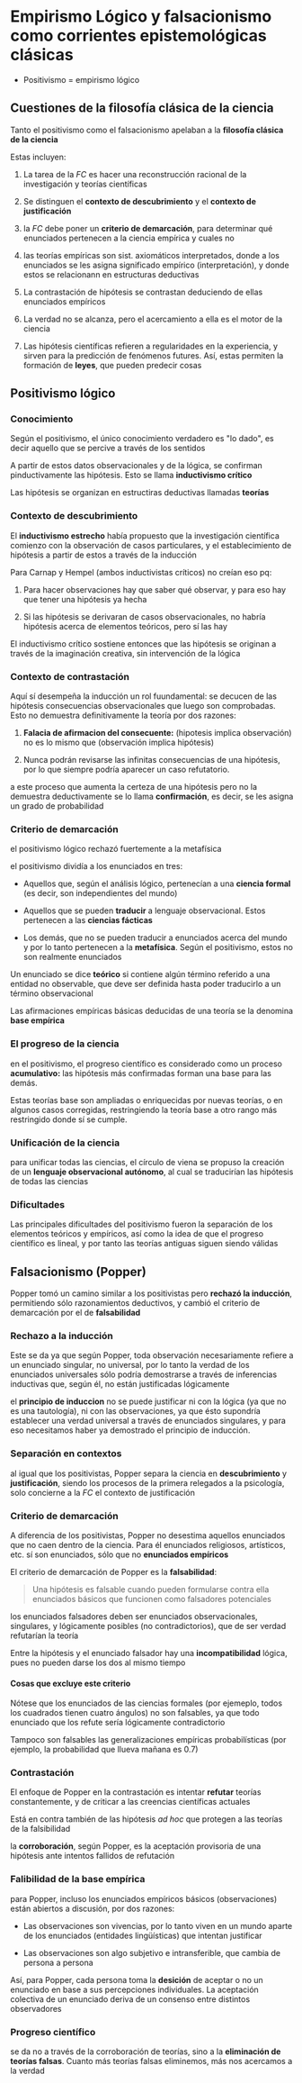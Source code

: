 # Empirismo Lógico y falsacionismo como corrientes epistemológicas clásicas

* Positivismo = empirismo lógico

## Cuestiones de la filosofía clásica de la ciencia

Tanto el positivismo como el falsacionismo apelaban a la **filosofía clásica de
la ciencia**

Estas incluyen:

1. La tarea de la _FC_ es hacer una reconstrucción racional de la
   investigación y teorías científicas

2. Se distinguen el **contexto de descubrimiento** y el **contexto de
   justificación**

3. la _FC_ debe poner un **criterio de demarcación**, para determinar qué
   enunciados pertenecen a la ciencia empírica y cuales no

4. las teorías empíricas son sist. axiomáticos interpretados, donde a los
   enunciados se les asigna significado empírico (interpretación), y donde
   estos se relacionann en estructuras deductivas

5. La contrastación de hipótesis se contrastan deduciendo de ellas enunciados
   empíricos

6. La verdad no se alcanza, pero el acercamiento a ella es el motor de la
   ciencia

7. Las hipótesis científicas refieren a regularidades en la experiencia, y
   sirven para la predicción de fenómenos futures. Así, estas permiten la
   formación de **leyes**, que pueden predecir cosas

## Positivismo lógico

### Conocimiento

Según el positivismo, el único conocimiento verdadero es "lo dado", es decir
aquello que se percive a través de los sentidos

A partir de estos datos observacionales y de la lógica, se confirman
pinductivamente las hipótesis. Esto se llama **inductivismo crítico**

Las hipótesis se organizan en estructiras deductivas llamadas **teorías**

### Contexto de descubrimiento

El **inductivismo estrecho** había propuesto que la investigación científica
comienzo con la observación de casos particulares, y el establecimiento de
hipótesis a partir de estos a través de la inducción

Para Carnap y Hempel (ambos inductivistas críticos) no creían eso pq:

1. Para hacer observaciones hay que saber qué observar, y para eso hay que
   tener una hipótesis ya hecha

2. Si las hipótesis se derivaran de casos observacionales, no habría
   hipótesis acerca de elementos teóricos, pero sí las hay

El inductivismo crítico sostiene entonces que las hipótesis se originan a
través de la imaginación creativa, sin intervención de la lógica

### Contexto de contrastación

Aquí sí desempeña la inducción un rol fuundamental: se decucen de las
hipótesis consecuencias observacionales que luego son comprobadas. Esto no
demuestra definitivamente la teoría por dos razones:

1. **Falacia de afirmacion del consecuente:** (hipotesis implica
   observación) no es lo mismo que (observación implica hipótesis)

2. Nunca podrán revisarse las infinitas consecuencias de una hipótesis, por
   lo que siempre podría aparecer un caso refutatorio.

a este proceso que aumenta la certeza de una hipótesis pero no la demuestra
deductivamente se lo llama **confirmación**, es decir, se les asigna un grado
de probabilidad

### Criterio de demarcación

el positivismo lógico rechazó fuertemente a la metafísica

el positivismo dividía a los enunciados en tres:

* Aquellos que, según el análisis lógico, pertenecían a una **ciencia
    formal** (es decir, son independientes del mundo)

* Aquellos que se pueden **traducir** a lenguaje observacional. Estos
    pertenecen a las **ciencias fácticas**

* Los demás, que no se pueden traducir a enunciados acerca del mundo y por
    lo tanto pertenecen a la **metafísica**. Según el positivismo, estos no
    son realmente enunciados

Un enunciado se dice **teórico** si contiene algún término referido a una
entidad no observable, que deve ser definida hasta poder traducirlo a un
término observacional

Las afirmaciones empíricas básicas deducidas de una teoría se la denomina
**base empírica**

### El progreso de la ciencia

en el positivismo, el progreso científico es considerado como un proceso
**acumulativo:** las hipótesis más confirmadas forman una base para las
demás.

Estas teorías base son ampliadas o enriquecidas por nuevas teorías, o en
algunos casos corregidas, restringiendo la teoría base a otro rango más
restringido donde sí se cumple.

### Unificación de la ciencia

para unificar todas las ciencias, el círculo de viena se propuso la creación
de un **lenguaje observacional autónomo**, al cual se traducirían las
hipótesis de todas las ciencias

### Dificultades

Las principales dificultades del positivismo fueron la separación de los
elementos teóricos y empíricos, así como la idea de que el progreso
científico es lineal, y por tanto las teorías antiguas siguen siendo válidas

## Falsacionismo (Popper)

Popper tomó un camino similar a los positivistas pero **rechazó la
inducción**, permitiendo sólo razonamientos deductivos, y cambió el criterio
de demarcación por el de **falsabilidad**

### Rechazo a la inducción

Este se da ya que según Popper, toda observación necesariamente refiere a un
enunciado singular, no universal, por lo tanto la verdad de los enunciados
universales sólo podría demostrarse a través de inferencias inductivas que,
según él, no están justificadas lógicamente

el **principio de induccion** no se puede justificar ni con la lógica (ya
que no es una tautología), ni con las observaciones, ya que ésto supondría
establecer una verdad universal a través de enunciados singulares, y para
eso necesitamos haber ya demostrado el principio de inducción.

### Separación en contextos

al igual que los positivistas, Popper separa la ciencia en
**descubrimiento** y **justificación**, siendo los procesos de la primera
relegados a la psicología, solo concierne a la _FC_ el contexto de
justificación

### Criterio de demarcación

A diferencia de los positivistas, Popper no desestima aquellos enunciados
que no caen dentro de la ciencia. Para él enunciados religiosos, artísticos,
etc. sí son enunciados, sólo que no **enunciados empíricos**

El criterio de demarcación de Popper es la **falsabilidad**:

> Una hipótesis es falsable cuando pueden formularse contra ella enunciados
> básicos que funcionen como falsadores potenciales

los enunciados falsadores deben ser enunciados observacionales, singulares,
y lógicamente posibles (no contradictorios), que de ser verdad refutarían
la teoría

Entre la hipótesis y el enunciado falsador hay una **incompatibilidad**
lógica, pues no pueden darse los dos al mismo tiempo

#### Cosas que excluye este criterio

Nótese que los enunciados de las ciencias formales (por ejemeplo, todos los
cuadrados tienen cuatro ángulos) no son falsables, ya que todo enunciado que
los refute sería lógicamente contradictorio

Tampoco son falsables las generalizaciones empíricas probabilísticas (por
ejemplo, la probabilidad que llueva mañana es 0.7)

### Contrastación

El enfoque de Popper en la contrastación es intentar **refutar** teorías
constantemente, y de criticar a las creencias científicas actuales

Está en contra también de las hipótesis _ad hoc_ que protegen a las teorías
de la falsibilidad

la **corroboración**, según Popper, es la aceptación provisoria de una
hipótesis ante intentos fallidos de refutación

### Falibilidad de la base empírica

para Popper, incluso los enunciados empíricos básicos (observaciones) están
abiertos a discusión, por dos razones:

* Las observaciones son vivencias, por lo tanto viven en un mundo aparte de
    los enunciados (entidades lingüísticas) que intentan justificar

* Las observaciones son algo subjetivo e intransferible, que cambia de
    persona a persona

Así, para Popper, cada persona toma la **desición** de aceptar o no un
enunciado en base a sus percepciones individuales. La aceptación colectiva
de un enunciado deriva de un consenso entre distintos observadores

### Progreso científico

se da no a través de la corroboración de teorías, sino a la **eliminación de
teorías falsas**. Cuanto más teorías falsas eliminemos, más nos acercamos a
la verdad
